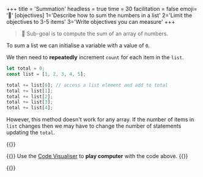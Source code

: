 +++
title = 'Summation'
headless = true
time = 30
facilitation = false
emoji= '🧩'
[objectives]
    1='Describe how to sum the numbers in a list'
    2='Limit the objectives to 3-5 items'
    3='Write objectives you can measure'
+++

> 🎯 Sub-goal is to compute the sum of an array of numbers.

To sum a list we can initialise a variable with a value of `0`.

We then need to **repeatedly** increment `count` for each item in the `list`.

```js
let total = 0;
const list = [1, 2, 3, 4, 5];

total += list[0]; // access a list element and add to total
total += list[1];
total += list[2];
total += list[3];
total += list[4];
```

However, this method doesn't work for any array.
If the number of items in `list` changes then we may have to change the number of statements updating the `total`.

{{<tabs name="Playing computer">}}

{{<tab name="🕹️ Playing computer">}}
Use the [Code Visualiser](https://pythontutor.com/render.html#mode=display) to **play computer** with the code above.
{{</tab>}}

{{</tabs>}}
